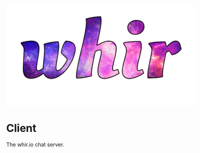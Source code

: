 <p align="center">
	<a href="http://whir.io"><img src="media/whir.png" alt="whir.io" /></a>
</p>


# Client
The whir.io chat server.
